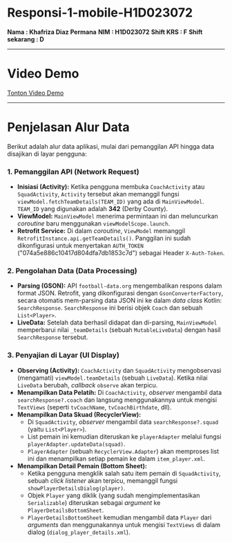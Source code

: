 # Responsi-1-mobile-H1D023072

**Nama : Khafriza Diaz Permana**
**NIM : H1D023072**
**Shift KRS : F**
**Shift sekarang : D**

---

# Video Demo

[Tonton Video Demo](https://github.com/user-attachments/assets/f12e7f21-9fc9-4d82-9415-cc9c67165f9f)

---

# Penjelasan Alur Data

Berikut adalah alur data aplikasi, mulai dari pemanggilan API hingga data disajikan di layar pengguna:

### 1. Pemanggilan API (Network Request)

* **Inisiasi (Activity):** Ketika pengguna membuka `CoachActivity` atau `SquadActivity`, `Activity` tersebut akan memanggil fungsi `viewModel.fetchTeamDetails(TEAM_ID)` yang ada di `MainViewModel`. `TEAM_ID` yang digunakan adalah **342** (Derby County).
* **ViewModel:** `MainViewModel` menerima permintaan ini dan meluncurkan *coroutine* baru menggunakan `viewModelScope.launch`.
* **Retrofit Service:** Di dalam *coroutine*, `ViewModel` memanggil `RetrofitInstance.api.getTeamDetails()`. Panggilan ini sudah dikonfigurasi untuk menyertakan `AUTH_TOKEN` ("074a5e886c10417d804dfa7db1853c7d") sebagai Header `X-Auth-Token`.

### 2. Pengolahan Data (Data Processing)

* **Parsing (GSON):** API `football-data.org` mengembalikan respons dalam format JSON. Retrofit, yang dikonfigurasi dengan `GsonConverterFactory`, secara otomatis mem-parsing data JSON ini ke dalam *data class* Kotlin: `SearchResponse`. `SearchResponse` ini berisi objek `Coach` dan sebuah `List<Player>`.
* **LiveData:** Setelah data berhasil didapat dan di-parsing, `MainViewModel` memperbarui nilai `_teamDetails` (sebuah `MutableLiveData`) dengan hasil `SearchResponse` tersebut.

### 3. Penyajian di Layar (UI Display)

* **Observing (Activity):** `CoachActivity` dan `SquadActivity` mengobservasi (mengamati) `viewModel.teamDetails` (sebuah `LiveData`). Ketika nilai `LiveData` berubah, *callback* `observe` akan terpicu.
* **Menampilkan Data Pelatih:** Di `CoachActivity`, *observer* mengambil data `searchResponse?.coach` dan langsung menggunakannya untuk mengisi `TextViews` (seperti `tvCoachName`, `tvCoachBirthdate`, dll).
* **Menampilkan Data Skuad (RecyclerView):**
    * Di `SquadActivity`, *observer* mengambil data `searchResponse?.squad` (yaitu `List<Player>`).
    * List pemain ini kemudian diteruskan ke `playerAdapter` melalui fungsi `playerAdapter.updateData(squad)`.
    * `PlayerAdapter` (sebuah `RecyclerView.Adapter`) akan memproses list ini dan menampilkan setiap pemain ke dalam `item_player.xml`.
* **Menampilkan Detail Pemain (Bottom Sheet):**
    * Ketika pengguna mengklik salah satu item pemain di `SquadActivity`, sebuah *click listener* akan terpicu, memanggil fungsi `showPlayerDetailsDialog(player)`.
    * Objek `Player` yang diklik (yang sudah mengimplementasikan `Serializable`) diteruskan sebagai *argument* ke `PlayerDetailsBottomSheet`.
    * `PlayerDetailsBottomSheet` kemudian mengambil data `Player` dari *arguments* dan menggunakannya untuk mengisi `TextViews` di dalam dialog (`dialog_player_details.xml`).
